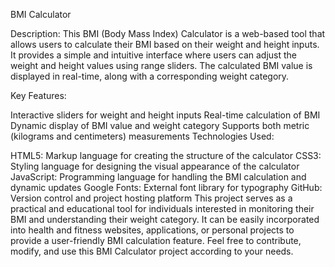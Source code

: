 BMI Calculator

Description:
This BMI (Body Mass Index) Calculator is a web-based tool that allows users to calculate their BMI based on their weight and height inputs. It provides a simple and intuitive interface where users can adjust the weight and height values using range sliders. The calculated BMI value is displayed in real-time, along with a corresponding weight category.

Key Features:

Interactive sliders for weight and height inputs
Real-time calculation of BMI
Dynamic display of BMI value and weight category
Supports both metric (kilograms and centimeters) measurements
Technologies Used:

HTML5: Markup language for creating the structure of the calculator
CSS3: Styling language for designing the visual appearance of the calculator
JavaScript: Programming language for handling the BMI calculation and dynamic updates
Google Fonts: External font library for typography
GitHub: Version control and project hosting platform
This project serves as a practical and educational tool for individuals interested in monitoring their BMI and understanding their weight category. It can be easily incorporated into health and fitness websites, applications, or personal projects to provide a user-friendly BMI calculation feature. Feel free to contribute, modify, and use this BMI Calculator project according to your needs.
